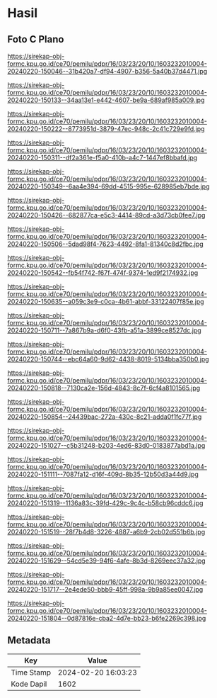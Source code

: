 # Hasil

## Foto C Plano

https://sirekap-obj-formc.kpu.go.id/ce70/pemilu/pdpr/16/03/23/20/10/1603232010004-20240220-150046--31b420a7-df94-4907-b356-5a40b37d4471.jpg

https://sirekap-obj-formc.kpu.go.id/ce70/pemilu/pdpr/16/03/23/20/10/1603232010004-20240220-150133--34aa13e1-e442-4607-be9a-689af985a009.jpg

https://sirekap-obj-formc.kpu.go.id/ce70/pemilu/pdpr/16/03/23/20/10/1603232010004-20240220-150222--8773951d-3879-47ec-948c-2c41c729e9fd.jpg

https://sirekap-obj-formc.kpu.go.id/ce70/pemilu/pdpr/16/03/23/20/10/1603232010004-20240220-150311--df2a361e-f5a0-410b-a4c7-1447ef8bbafd.jpg

https://sirekap-obj-formc.kpu.go.id/ce70/pemilu/pdpr/16/03/23/20/10/1603232010004-20240220-150349--6aa4e394-69dd-4515-995e-628985eb7bde.jpg

https://sirekap-obj-formc.kpu.go.id/ce70/pemilu/pdpr/16/03/23/20/10/1603232010004-20240220-150426--682877ca-e5c3-4414-89cd-a3d73cb0fee7.jpg

https://sirekap-obj-formc.kpu.go.id/ce70/pemilu/pdpr/16/03/23/20/10/1603232010004-20240220-150506--5dad98f4-7623-4492-8fa1-81340c8d2fbc.jpg

https://sirekap-obj-formc.kpu.go.id/ce70/pemilu/pdpr/16/03/23/20/10/1603232010004-20240220-150542--fb54f742-f67f-474f-9374-1ed9f2174932.jpg

https://sirekap-obj-formc.kpu.go.id/ce70/pemilu/pdpr/16/03/23/20/10/1603232010004-20240220-150635--a059c3e9-c0ca-4b61-abbf-33122407f85e.jpg

https://sirekap-obj-formc.kpu.go.id/ce70/pemilu/pdpr/16/03/23/20/10/1603232010004-20240220-150711--7a867b9a-d6f0-43fb-a51a-3899ce8527dc.jpg

https://sirekap-obj-formc.kpu.go.id/ce70/pemilu/pdpr/16/03/23/20/10/1603232010004-20240220-150744--ebc64a60-9d62-4438-8019-5134bba350b0.jpg

https://sirekap-obj-formc.kpu.go.id/ce70/pemilu/pdpr/16/03/23/20/10/1603232010004-20240220-150818--7130ca2e-156d-4843-8c7f-6cf4a8101565.jpg

https://sirekap-obj-formc.kpu.go.id/ce70/pemilu/pdpr/16/03/23/20/10/1603232010004-20240220-150854--24439bac-272a-430c-8c21-adda0f1fc77f.jpg

https://sirekap-obj-formc.kpu.go.id/ce70/pemilu/pdpr/16/03/23/20/10/1603232010004-20240220-151027--c5b31248-b203-4ed6-83d0-0183877abd1a.jpg

https://sirekap-obj-formc.kpu.go.id/ce70/pemilu/pdpr/16/03/23/20/10/1603232010004-20240220-151111--7087fa12-d16f-409d-8b35-12b50d3a44d9.jpg

https://sirekap-obj-formc.kpu.go.id/ce70/pemilu/pdpr/16/03/23/20/10/1603232010004-20240220-151319--1136a83c-39fd-429c-9c4c-b58cb96cddc6.jpg

https://sirekap-obj-formc.kpu.go.id/ce70/pemilu/pdpr/16/03/23/20/10/1603232010004-20240220-151519--28f7b4d8-3226-4887-a6b9-2cb02d551b6b.jpg

https://sirekap-obj-formc.kpu.go.id/ce70/pemilu/pdpr/16/03/23/20/10/1603232010004-20240220-151629--54cd5e39-94f6-4afe-8b3d-8269eec37a32.jpg

https://sirekap-obj-formc.kpu.go.id/ce70/pemilu/pdpr/16/03/23/20/10/1603232010004-20240220-151717--2e4ede50-bbb9-45ff-998a-9b9a85ee0047.jpg

https://sirekap-obj-formc.kpu.go.id/ce70/pemilu/pdpr/16/03/23/20/10/1603232010004-20240220-151804--0d87816e-cba2-4d7e-bb23-b6fe2269c398.jpg


## Metadata

| Key        | Value               |
| ---------- | ------------------- |
| Time Stamp | 2024-02-20 16:03:23 |
| Kode Dapil | 1602                |



